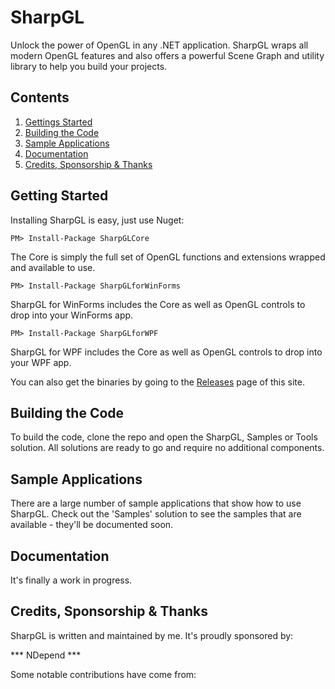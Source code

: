 SharpGL
=======

Unlock the power of OpenGL in any .NET application. SharpGL wraps all modern OpenGL features and also offers a powerful Scene Graph and utility library to help you build your projects.

Contents
--------

1. [Gettings Started](#getting-started)
2. [Building the Code](#building-the-code)
3. [Sample Applications](#sample-applications)
4. [Documentation](#documentation)
5. [Credits, Sponsorship & Thanks](#credits-sponsorship-and-thanks)

Getting Started
---------------

Installing SharpGL is easy, just use Nuget:

````
PM> Install-Package SharpGLCore
````

The Core is simply the full set of OpenGL functions and extensions wrapped and available to use.

````
PM> Install-Package SharpGLforWinForms
````

SharpGL for WinForms includes the Core as well as OpenGL controls to drop into your WinForms app.

````
PM> Install-Package SharpGLforWPF
````

SharpGL for WPF includes the Core as well as OpenGL controls to drop into your WPF app.

You can also get the binaries by going to the [Releases](https://github.com/dwmkerr/sharpgl/releases) page of this site.

Building the Code
-----------------

To build the code, clone the repo and open the SharpGL, Samples or Tools solution. All solutions are ready to go and require no additional components.

Sample Applications
-------------------

There are a large number of sample applications that show how to use SharpGL. Check out the 'Samples' solution to see the samples that are available - they'll be documented soon.

Documentation
-------------

It's finally a work in progress.

Credits, Sponsorship & Thanks
-----------------------------

SharpGL is written and maintained by me. It's proudly sponsored by:

*** NDepend ***

Some notable contributions have come from:

